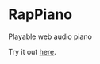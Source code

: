 # RapPiano
Playable web audio piano

Try it out <a href="https://thibor.github.io/RapPiano/">here</a>.
